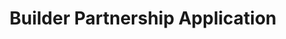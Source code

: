 ---
layout: "layouts/builderPartnership.njk"
title: "Builder Partnership Application"
description: "Apply for exclusive territory partnership with luxury client pipeline system"
permalink: "/builder-partnership-application/"
landingPage: true
hide: true
---